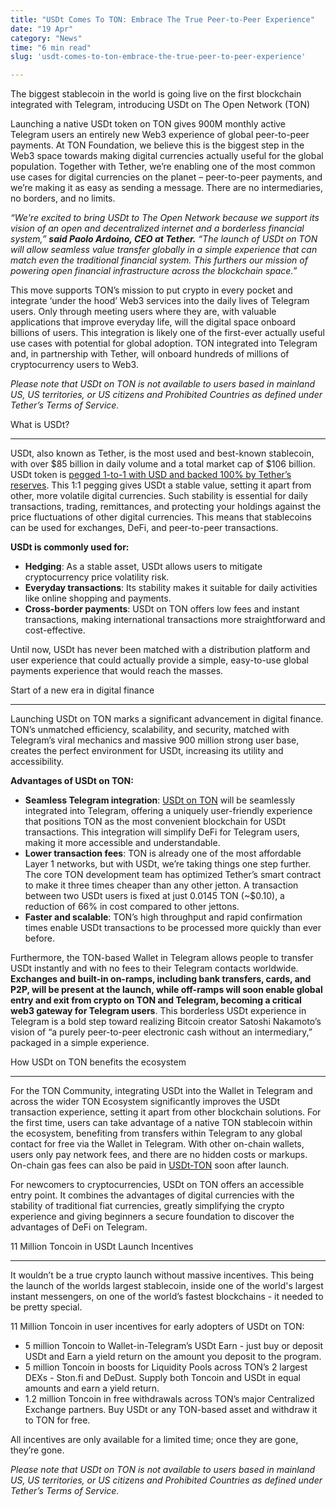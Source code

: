 ```yaml
---
title: "USDt Comes To TON: Embrace The True Peer-to-Peer Experience"
date: "19 Apr"
category: "News"
time: "6 min read"
slug: 'usdt-comes-to-ton-embrace-the-true-peer-to-peer-experience'

---
```




The biggest stablecoin in the world is going live on the first blockchain integrated with Telegram, introducing USDt on The Open Network (TON)

Launching a native USDt token on TON gives 900M monthly active Telegram users an entirely new Web3 experience of global peer-to-peer payments. At TON Foundation, we believe this is the biggest step in the Web3 space towards making digital currencies actually useful for the global population. Together with Tether, we’re enabling one of the most common use cases for digital currencies on the planet – peer-to-peer payments, and we’re making it as easy as sending a message. There are no intermediaries, no borders, and no limits.

_“We're excited to bring USDt to The Open Network because we support its vision of an open and decentralized internet and a borderless financial system,” **said Paolo Ardoino, CEO at Tether.** “The launch of USDt on TON will allow seamless value transfer globally in a simple experience that can match even the traditional financial system. This furthers our mission of powering open financial infrastructure across the blockchain space.”_

This move supports TON’s mission to put crypto in every pocket and integrate ‘under the hood’ Web3 services into the daily lives of Telegram users. Only through meeting users where they are, with valuable applications that improve everyday life, will the digital space onboard billions of users. This integration is likely one of the first-ever actually useful use cases with potential for global adoption. TON integrated into Telegram and, in partnership with Tether, will onboard hundreds of millions of cryptocurrency users to Web3.

_Please note that USDt on TON is not available to users based in mainland US, US territories, or US citizens and Prohibited Countries as defined under Tether’s Terms of Service._

What is USDt?


-----------------

USDt, also known as Tether, is the most used and best-known stablecoin, with over $85 billion in daily volume and a total market cap of $106 billion. USDt token is [pegged 1-to-1 with USD and backed 100% by Tether’s reserves](https://tether.to/en/). This 1:1 pegging gives USDt a stable value, setting it apart from other, more volatile digital currencies. Such stability is essential for daily transactions, trading, remittances, and protecting your holdings against the price fluctuations of other digital currencies. This means that stablecoins can be used for exchanges, DeFi, and peer-to-peer transactions.

**USDt is commonly used for:**

*   **Hedging**: As a stable asset, USDt allows users to mitigate cryptocurrency price volatility risk.
*   **Everyday transactions**: Its stability makes it suitable for daily activities like online shopping and payments.
*   **Cross-border payments**: USDt on TON offers low fees and instant transactions, making international transactions more straightforward and cost-effective.

Until now, USDt has never been matched with a distribution platform and user experience that could actually provide a simple, easy-to-use global payments experience that would reach the masses.

Start of a new era in digital finance


-----------------------------------------

Launching USDt on TON marks a significant advancement in digital finance. TON’s unmatched efficiency, scalability, and security, matched with Telegram’s viral mechanics and massive 900 million strong user base, creates the perfect environment for USDt, increasing its utility and accessibility.

**Advantages of USDt on TON:**

*   **Seamless Telegram integration**: [USDt on TON](https://ton.org/borderless) will be seamlessly integrated into Telegram, offering a uniquely user-friendly experience that positions TON as the most convenient blockchain for USDt transactions. This integration will simplify DeFi for Telegram users, making it more accessible and understandable.
*   **Lower transaction fees**: TON is already one of the most affordable Layer 1 networks, but with USDt, we’re taking things one step further. The core TON development team has optimized Tether’s smart contract to make it three times cheaper than any other jetton. A transaction between two USDt users is fixed at just 0.0145 TON (~$0.10), a reduction of 66% in cost compared to other jettons.
*   **Faster and scalable**: TON’s high throughput and rapid confirmation times enable USDt transactions to be processed more quickly than ever before.

Furthermore, the TON-based Wallet in Telegram allows people to transfer USDt instantly and with no fees to their Telegram contacts worldwide. **Exchanges and built-in on-ramps, including bank transfers, cards, and P2P, will be present at the launch, while off-ramps will soon enable global entry and exit from crypto on TON and Telegram, becoming a critical web3 gateway for Telegram users**. This borderless USDt experience in Telegram is a bold step toward realizing Bitcoin creator Satoshi Nakamoto’s vision of “a purely peer-to-peer electronic cash without an intermediary,” packaged in a simple experience.

How USDt on TON benefits the ecosystem


------------------------------------------

For the TON Community, integrating USDt into the Wallet in Telegram and across the wider TON Ecosystem significantly improves the USDt transaction experience, setting it apart from other blockchain solutions. For the first time, users can take advantage of a native TON stablecoin within the ecosystem, benefiting from transfers within Telegram to any global contact for free via the Wallet in Telegram. With other on-chain wallets, users only pay network fees, and there are no hidden costs or markups. On-chain gas fees can also be paid in [USDt-TON](https://ton.org/borderless) soon after launch.

For newcomers to cryptocurrencies, USDt on TON offers an accessible entry point. It combines the advantages of digital currencies with the stability of traditional fiat currencies, greatly simplifying the crypto experience and giving beginners a secure foundation to discover the advantages of DeFi on Telegram.

11 Million Toncoin in USDt Launch Incentives


------------------------------------------------

It wouldn’t be a true crypto launch without massive incentives. This being the launch of the worlds largest stablecoin, inside one of the world's largest instant messengers, on one of the world’s fastest blockchains - it needed to be pretty special.

11 Million Toncoin in user incentives for early adopters of USDt on TON:

*   5 million Toncoin to Wallet-in-Telegram’s USDt Earn - just buy or deposit USDt and Earn a yield return on the amount you deposit to the program.
*   5 million Toncoin in boosts for Liquidity Pools across TON’s 2 largest DEXs - Ston.fi and DeDust. Supply both Toncoin and USDt in equal amounts and earn a yield return.
*   1.2 million Toncoin in free withdrawals across TON’s major Centralized Exchange partners. Buy USDt or any TON-based asset and withdraw it to TON for free.

All incentives are only available for a limited time; once they are gone, they’re gone.



_Please note that USDt on TON is not available to users based in mainland US, US territories, or US citizens and Prohibited Countries as defined under Tether’s Terms of Service._

